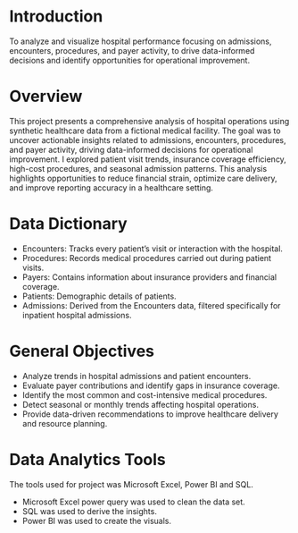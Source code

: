 # Introduction
To analyze and visualize hospital performance focusing on admissions, encounters, procedures, and payer activity, to drive data-informed decisions and identify opportunities for operational improvement.
# Overview
This project presents a comprehensive analysis of hospital operations using synthetic healthcare data from a fictional medical facility. The goal was to uncover actionable insights related to admissions, encounters, procedures, and payer activity, driving data-informed decisions for operational improvement.
I explored patient visit trends, insurance coverage efficiency, high-cost procedures, and seasonal admission patterns. This analysis highlights opportunities to reduce financial strain, optimize care delivery, and improve reporting accuracy in a healthcare setting.
# Data Dictionary
- Encounters: Tracks every patient’s visit or interaction with the hospital.
- Procedures: Records medical procedures carried out during patient visits.
- Payers: Contains information about insurance providers and financial coverage.
- Patients: Demographic details of patients.
- Admissions: Derived from the Encounters data, filtered specifically for inpatient hospital admissions.
# General Objectives
- Analyze trends in hospital admissions and patient encounters.
- Evaluate payer contributions and identify gaps in insurance coverage.
- Identify the most common and cost-intensive medical procedures.
- Detect seasonal or monthly trends affecting hospital operations.
- Provide data-driven recommendations to improve healthcare delivery and resource planning.
# Data Analytics Tools
The tools used for project was Microsoft Excel, Power BI and SQL.
* Microsoft Excel power query was used to clean the data set.
* SQL was used to derive the insights.
* Power BI was used to create the visuals.
